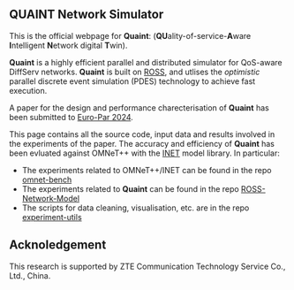 ## QUAINT Network Simulator


This is the official webpage for **Quaint**: (**QU**ality-of-service-**A**ware **I**ntelligent **N**etwork digital **T**win).

**Quaint** is a highly efficient parallel and distributed simulator for QoS-aware DiffServ networks. 
**Quaint** is built on [ROSS](https://ross-org.github.io/), and utlises the _optimistic_ parallel discrete event simulation (PDES) technology to achieve fast execution.

A paper for the design and performance charecterisation of **Quaint** has been submitted to [Euro-Par 2024](https://2024.euro-par.org/).

This page contains all the source code, input data and results involved in the experiments of the paper. 
The accuracy and efficiency of **Quaint** has been evluated against OMNeT++ with the [INET](https://inet.omnetpp.org/) model library.
In particular:
- The experiments related to OMNeT++/INET can be found in the repo [omnet-bench](https://github.com/network-digital-twin/omnet-bench)
- The experiments related to **Quaint** can be found in the repo [ROSS-Network-Model](https://github.com/network-digital-twin/ROSS-Network-Model)
- The scripts for data cleaning, visualisation, etc. are in the repo [experiment-utils](https://github.com/network-digital-twin/experiment-utils)



## Acknoledgement
This research is supported by ZTE Communication Technology Service Co., Ltd., China.
